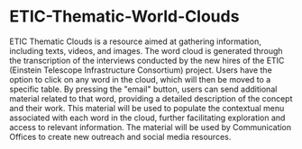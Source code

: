 # ETIC-Thematic-World-Clouds

ETIC Thematic Clouds is a resource aimed at gathering information, including texts, videos, and images. The word cloud is generated through the transcription of the interviews conducted by the new hires of the ETIC (Einstein Telescope Infrastructure Consortium) project. Users have the option to click on any word in the cloud, which will then be moved to a specific table. By pressing the "email" button, users can send additional material related to that word, providing a detailed description of the concept and their work. This material will be used to populate the contextual menu associated with each word in the cloud, further facilitating exploration and access to relevant information. The material will be used by Communication Offices to create new outreach and social media resources.
